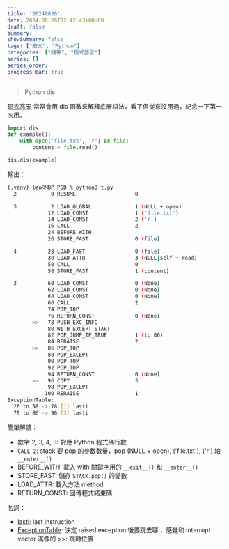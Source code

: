 ```yaml
---
title: '20240826'
date: 2024-08-26T02:42:43+08:00
draft: false
summary: 
showSummary: false
tags: ["廢文", "Python"]
categories: ["隨筆", "程式語言"]
series: []
series_order: 
progress_bar: true
---
```


> Python dis

[码农高天](https://www.youtube.com/@minkoder) 常常會用 dis 函數來解釋底層語法，看了但從來沒用過，紀念一下第一次用。

```python
import dis
def example():
    with open('file.txt', 'r') as file:
        content = file.read()

dis.dis(example)
```

輸出：

```sh
(.venv) leo@MBP P5D % python3 t.py                  
  2           0 RESUME                   0

  3           2 LOAD_GLOBAL              1 (NULL + open)
             12 LOAD_CONST               1 ('file.txt')
             14 LOAD_CONST               2 ('r')
             16 CALL                     2
             24 BEFORE_WITH
             26 STORE_FAST               0 (file)

  4          28 LOAD_FAST                0 (file)
             30 LOAD_ATTR                3 (NULL|self + read)
             50 CALL                     0
             58 STORE_FAST               1 (content)

  3          60 LOAD_CONST               0 (None)
             62 LOAD_CONST               0 (None)
             64 LOAD_CONST               0 (None)
             66 CALL                     2
             74 POP_TOP
             76 RETURN_CONST             0 (None)
        >>   78 PUSH_EXC_INFO
             80 WITH_EXCEPT_START
             82 POP_JUMP_IF_TRUE         1 (to 86)
             84 RERAISE                  2
        >>   86 POP_TOP
             88 POP_EXCEPT
             90 POP_TOP
             92 POP_TOP
             94 RETURN_CONST             0 (None)
        >>   96 COPY                     3
             98 POP_EXCEPT
            100 RERAISE                  1
ExceptionTable:
  26 to 58 -> 78 [1] lasti
  78 to 86 -> 96 [3] lasti
```

簡單解讀：  

- 數字 2, 3, 4, 3: 對應 Python 程式碼行數
- `CALL 2`: stack 要 pop 的參數數量，pop (NULL + open), ('file.txt'), ('r') 給 `__enter__()`
- BEFORE_WITH: 載入 with 關鍵字用的 `__exit__()` 和 `__enter__()`  
- STORE_FAST: 儲存 `STACK.pop()` 的變數
- LOAD_ATTR: 載入方法 method
- RETURN_CONST: 回傳程式結束碼

名詞：

- [lasti](https://docs.python.org/3/library/dis.html): last instruction  
- [ExceptionTable](https://stackoverflow.com/questions/77542619/what-is-the-exceptiontable-in-the-output-of-dis): 決定 raised exception 後要跳去哪 ，感覺和 interrupt vector 滿像的
\>\>: 跳轉位置
